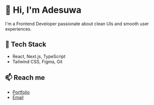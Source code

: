 # 👋 Hi, I'm Adesuwa

I'm a Frontend Developer passionate about clean UIs and smooth user experiences.

## 🔧 Tech Stack
- React, Next.js, TypeScript
- Tailwind CSS, Figma, Git

## 📫 Reach me
- [Portfolio](https://adesuwa.dev)
- [Email](adesuwaaiwerioghene12@gmail.com)
